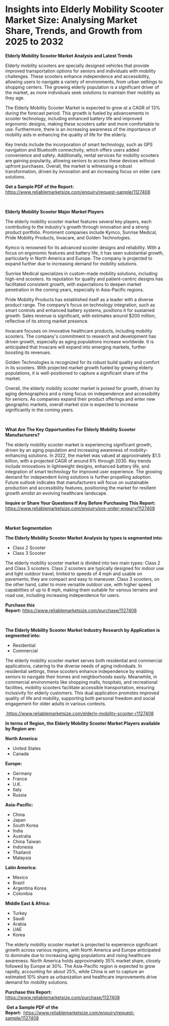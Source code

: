 <p><h1>Insights into Elderly Mobility Scooter Market Size: Analysing Market Share, Trends, and Growth from 2025 to 2032</h1></p><p><strong>Elderly Mobility Scooter Market Analysis and Latest Trends</strong></p>
<p><p>Elderly mobility scooters are specially designed vehicles that provide improved transportation options for seniors and individuals with mobility challenges. These scooters enhance independence and accessibility, allowing users to navigate a variety of environments, from urban settings to shopping centers. The growing elderly population is a significant driver of the market, as more individuals seek solutions to maintain their mobility as they age.</p><p>The Elderly Mobility Scooter Market is expected to grow at a CAGR of 13% during the forecast period. This growth is fueled by advancements in scooter technology, including enhanced battery life and improved ergonomic designs, making these scooters safer and more comfortable to use. Furthermore, there is an increasing awareness of the importance of mobility aids in enhancing the quality of life for the elderly.</p><p>Key trends include the incorporation of smart technology, such as GPS navigation and Bluetooth connectivity, which offers users added convenience and safety. Additionally, rental services for mobility scooters are gaining popularity, allowing seniors to access these devices without upfront purchases. Overall, the market is witnessing a robust transformation, driven by innovation and an increasing focus on elder care solutions.</p></p>
<p><strong>Get a Sample PDF of the Report:&nbsp;</strong> <a href="https://www.reliablemarketsize.com/enquiry/request-sample/1127408?utm_campaign=3021&utm_medium=2&utm_source=Github&utm_content=ia&utm_term=17042025&utm_id=elderly-mobility-scooter">https://www.reliablemarketsize.com/enquiry/request-sample/1127408</a></p>
<p>&nbsp;</p>
<p><strong>Elderly Mobility Scooter Major Market Players</strong></p>
<p><p>The elderly mobility scooter market features several key players, each contributing to the industry's growth through innovation and a strong product portfolio. Prominent companies include Kymco, Sunrise Medical, Pride Mobility Products, Invacare, and Golden Technologies.</p><p>Kymco is renowned for its advanced scooter designs and reliability. With a focus on ergonomic features and battery life, it has seen substantial growth, particularly in North America and Europe. The company is projected to expand further due to increasing demand for mobility solutions.</p><p>Sunrise Medical specializes in custom-made mobility solutions, including high-end scooters. Its reputation for quality and patient-centric designs has facilitated consistent growth, with expectations to deepen market penetration in the coming years, especially in Asia-Pacific regions.</p><p>Pride Mobility Products has established itself as a leader with a diverse product range. The company’s focus on technology integration, such as smart controls and enhanced battery systems, positions it for sustained growth. Sales revenue is significant, with estimates around $200 million, reflective of its strong market presence.</p><p>Invacare focuses on innovative healthcare products, including mobility scooters. The company's commitment to research and development has driven growth, especially as aging populations increase worldwide. It is anticipated that Invacare will expand into emerging markets, further boosting its revenues.</p><p>Golden Technologies is recognized for its robust build quality and comfort in its scooters. With projected market growth fueled by growing elderly populations, it is well-positioned to capture a significant share of the market. </p><p>Overall, the elderly mobility scooter market is poised for growth, driven by aging demographics and a rising focus on independence and accessibility for seniors. As companies expand their product offerings and enter new geographic markets, overall market size is expected to increase significantly in the coming years.</p></p>
<p>&nbsp;</p>
<p><strong>What Are The Key Opportunities For Elderly Mobility Scooter Manufacturers?</strong></p>
<p><p>The elderly mobility scooter market is experiencing significant growth, driven by an aging population and increasing awareness of mobility-enhancing solutions. In 2022, the market was valued at approximately $1.5 billion, with a projected CAGR of around 6% through 2030. Key trends include innovations in lightweight designs, enhanced battery life, and integration of smart technology for improved user experience. The growing demand for independent living solutions is further propelling adoption. Future outlook indicates that manufacturers will focus on sustainable production and accessibility features, positioning the market for resilient growth amidst an evolving healthcare landscape.</p></p>
<p><strong>Inquire or Share Your Questions If Any Before Purchasing This Report:</strong> <a href="https://www.reliablemarketsize.com/enquiry/pre-order-enquiry/1127408?utm_campaign=3021&utm_medium=2&utm_source=Github&utm_content=ia&utm_term=17042025&utm_id=elderly-mobility-scooter">https://www.reliablemarketsize.com/enquiry/pre-order-enquiry/1127408</a></p>
<p>&nbsp;</p>
<p><strong>Market Segmentation</strong></p>
<p><strong>The Elderly Mobility Scooter Market Analysis by types is segmented into:</strong></p>
<p><ul><li>Class 2 Scooter</li><li>Class 3 Scooter</li></ul></p>
<p><p>The elderly mobility scooter market is divided into two main types: Class 2 and Class 3 scooters. Class 2 scooters are typically designed for indoor use and light outdoor travel, limited to speeds of 4 mph and usable on pavements; they are compact and easy to maneuver. Class 3 scooters, on the other hand, cater to more versatile outdoor use, with higher speed capabilities of up to 8 mph, making them suitable for various terrains and road use, including increasing independence for users.</p></p>
<p><strong>Purchase this Report:&nbsp;</strong><a href="https://www.reliablemarketsize.com/purchase/1127408?utm_campaign=3021&utm_medium=2&utm_source=Github&utm_content=ia&utm_term=17042025&utm_id=elderly-mobility-scooter">https://www.reliablemarketsize.com/purchase/1127408</a></p>
<p>&nbsp;</p>
<p><strong>The Elderly Mobility Scooter Market Industry Research by Application is segmented into:</strong></p>
<p><ul><li>Residential</li><li>Commercial</li></ul></p>
<p><p>The elderly mobility scooter market serves both residential and commercial applications, catering to the diverse needs of aging individuals. In residential settings, these scooters enhance independence by enabling seniors to navigate their homes and neighborhoods easily. Meanwhile, in commercial environments like shopping malls, hospitals, and recreational facilities, mobility scooters facilitate accessible transportation, ensuring inclusivity for elderly customers. This dual application promotes improved quality of life and mobility, supporting both personal freedom and social engagement for older adults in various contexts.</p></p>
<p><a href="https://www.reliablemarketsize.com/elderly-mobility-scooter-r1127408?utm_campaign=3021&utm_medium=2&utm_source=Github&utm_content=ia&utm_term=17042025&utm_id=elderly-mobility-scooter">&nbsp;https://www.reliablemarketsize.com/elderly-mobility-scooter-r1127408</a></p>
<p><strong>In terms of Region, the Elderly Mobility Scooter Market Players available by Region are:</strong></p>
<p>
    <p> <strong> North America: </strong>
        <ul>
            <li>United States</li>
            <li>Canada</li>
        </ul>
        </p> 
    <p> <strong> Europe: </strong>
        <ul>
            <li>Germany</li>
            <li>France</li>
            <li>U.K.</li>
            <li>Italy</li>
            <li>Russia</li>
        </ul>
        </p> 
    <p> <strong> Asia-Pacific: </strong>
        <ul>
            <li>China</li>
            <li>Japan</li>
            <li>South Korea</li>
            <li>India</li>
            <li>Australia</li>
            <li>China Taiwan</li>
            <li>Indonesia</li>
            <li>Thailand</li>
            <li>Malaysia</li>
        </ul>
        </p> 
    <p> <strong> Latin America: </strong>
        <ul>
            <li>Mexico</li>
            <li>Brazil</li>
            <li>Argentina Korea</li>
            <li>Colombia</li>
        </ul>
        </p> 
    <p> <strong> Middle East & Africa: </strong>
        <ul>
            <li>Turkey</li>
            <li>Saudi</li>
            <li>Arabia</li>
            <li>UAE</li>
            <li>Korea</li>
        </ul>
    </p>
    </p>
<p><p>The elderly mobility scooter market is projected to experience significant growth across various regions, with North America and Europe anticipated to dominate due to increasing aging populations and rising healthcare awareness. North America holds approximately 35% market share, closely followed by Europe at 30%. The Asia-Pacific region is expected to grow rapidly, accounting for about 25%, while China is set to capture an estimated 10% share as urbanization and healthcare improvements drive demand for mobility solutions.</p></p>
<p><strong>Purchase this Report: </strong><a href="https://www.reliablemarketsize.com/purchase/1127408?utm_campaign=3021&utm_medium=2&utm_source=Github&utm_content=ia&utm_term=17042025&utm_id=elderly-mobility-scooter">https://www.reliablemarketsize.com/purchase/1127408</a></p>
<p>&nbsp;<strong>Get a Sample PDF of the Report:&nbsp;&nbsp;</strong><a href="https://www.reliablemarketsize.com/enquiry/request-sample/1127408?utm_campaign=3021&utm_medium=2&utm_source=Github&utm_content=ia&utm_term=17042025&utm_id=elderly-mobility-scooter">https://www.reliablemarketsize.com/enquiry/request-sample/1127408</a></p>
<p><strong></strong></p>
<p><p></p><p></p><p></p></p>